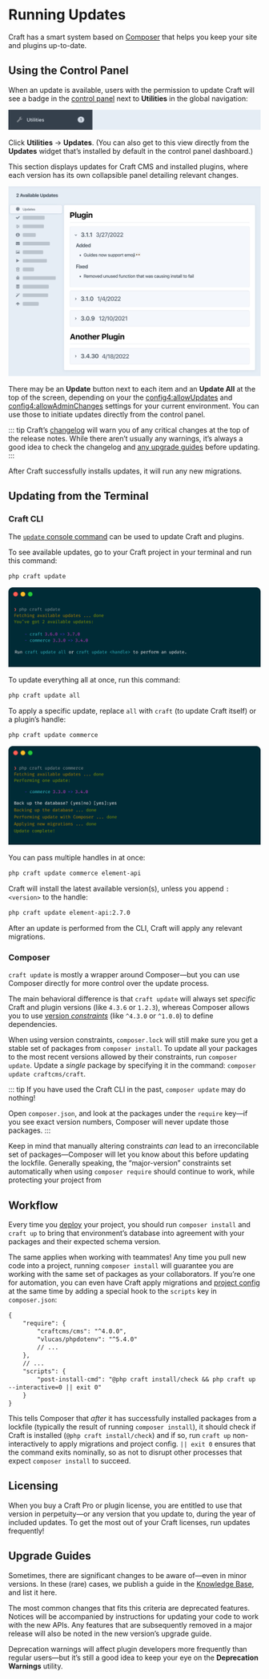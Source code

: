# Running Updates

Craft has a smart system based on [Composer](https://getcomposer.org) that helps you keep your site and plugins up-to-date.

## Using the Control Panel

When an update is available, users with the permission to update Craft will see a badge in the [control panel](./control-panel.md) next to **Utilities** in the global navigation:

![Screenshot of control panel cropped to “Utilities” global navigation item, which contains a circular badge with the number “1” in it](./images/update-badge.png)

Click **Utilities** → **Updates**. (You can also get to this view directly from the **Updates** widget that’s installed by default in the control panel dashboard.)

This section displays updates for Craft CMS and installed plugins, where each version has its own collapsible panel detailing relevant changes.

![Stylized screenshot of “Updates” page, which displays two plugins with newer versions with collapsible panes detailing their changes](./images/updates.png)

There may be an **Update** button next to each item and an **Update All** at the top of the screen, depending on your the <config4:allowUpdates> and <config4:allowAdminChanges> settings for your current environment. You can use those to initiate updates directly from the control panel.

::: tip
Craft’s [changelog](repo:craftcms/cms/blob/main/CHANGELOG.md) will warn you of any critical changes at the top of the release notes. While there aren’t usually any warnings, it’s always a good idea to check the changelog and [any upgrade guides](#upgrade-guides) before updating.
:::

After Craft successfully installs updates, it will run any new migrations.

## Updating from the Terminal

### Craft CLI

The [`update` console command](console-commands.md#update) can be used to update Craft and plugins.

To see available updates, go to your Craft project in your terminal and run this command:

```bash
php craft update
```

![An example interaction with the `update` command.](./images/cli-update-info.png)

To update everything all at once, run this command:

```bash
php craft update all
```

To apply a specific update, replace `all` with `craft` (to update Craft itself) or a plugin’s handle:

```bash
php craft update commerce
```

![An example interaction with the `update <handle>` command.](./images/cli-update-plugin.png)

You can pass multiple handles in at once:

```bash
php craft update commerce element-api
```

Craft will install the latest available version(s), unless you append `:<version>` to the handle:

```bash
php craft update element-api:2.7.0
```

After an update is performed from the CLI, Craft will apply any relevant migrations.

### Composer

`craft update` is mostly a wrapper around Composer—but you can use Composer directly for more control over the update process.

The main behavioral difference is that `craft update` will always set _specific_ Craft and plugin versions (like `4.3.6` or `1.2.3`), whereas Composer allows you to use [version _constraints_](https://getcomposer.org/doc/articles/versions.md)  (like `^4.3.0` or `^1.0.0`) to define dependencies.

When using version constraints, `composer.lock` will still make sure you get a stable set of packages from `composer install`. To update all your packages to the most recent versions allowed by their constraints, run `composer update`. Update a _single_ package by specifying it in the command: `composer update craftcms/craft`.

::: tip
If you have used the Craft CLI in the past, `composer update` may do nothing!

Open `composer.json`, and look at the packages under the `require` key—if you see exact version numbers, Composer will never update those packages.
:::

Keep in mind that manually altering constraints _can_ lead to an irreconcilable set of packages—Composer will let you know about this before updating the lockfile. Generally speaking, the “major-version” constraints set automatically when using `composer require` should continue to work, while protecting your project from 

## Workflow

Every time you [deploy](./deployment.md) your project, you should run `composer install` and `craft up` to bring that environment’s database into agreement with your packages and their expected schema version.

The same applies when working with teammates! Any time you pull new code into a project, running `composer install` will guarantee you are working with the same set of packages as your collaborators. If you’re one for automation, you can even have Craft apply migrations and [project config](./projec-config.md) at the same time by adding a special hook to the `scripts` key in `composer.json`:

```json{9}
{
    "require": {
        "craftcms/cms": "^4.0.0",
        "vlucas/phpdotenv": "^5.4.0"
        // ...
    },
    // ...
    "scripts": {
        "post-install-cmd": "@php craft install/check && php craft up --interactive=0 || exit 0"
    }
}
```

This tells Composer that _after_ it has successfully installed packages from a lockfile (typically the result of running `composer install`), it should check if Craft is installed (`@php craft install/check`) and if so, run `craft up` non-interactively to apply migrations and project config. `|| exit 0` ensures that the command exits nominally, so as not to disrupt other processes that expect `composer install` to succeed.

## Licensing

When you buy a Craft Pro or plugin license, you are entitled to use that version in perpetuity—or any version that you update to, during the year of included updates. To get the most out of your Craft licenses, run updates frequently!

## Upgrade Guides

Sometimes, there are significant changes to be aware of—even in minor versions. In these (rare) cases, we publish a guide in the [Knowledge Base](kb:development), and list it here.

The most common changes that fits this criteria are deprecated features. Notices will be accompanied by instructions for updating your code to work with the new APIs. Any features that are subsequently removed in a major release will also be noted in the new version’s upgrade guide.

Deprecation warnings will affect plugin developers more frequently than regular users—but it’s still a good idea to keep your eye on the **Deprecation Warnings** utility.
